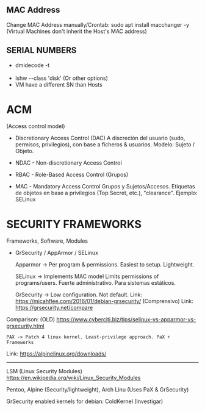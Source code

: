 ## MAC Address

Change MAC Address manually/Crontab:
	sudo apt install macchanger -y
(Virtual Machines don't inherit the Host's MAC address)

## SERIAL NUMBERS

- dmidecode -t <option>
- lshw --class 'disk' (Or other options)
- VM have a different SN than Hosts

# ACM
(Access control model)
- Discretionary Access Control (DAC)
A discreción del usuario (sudo, permisos, privilegios), con base a ficheros & usuarios. Modelo: Sujeto / Objeto.

- NDAC - Non-discretionary Access Control
- RBAC - Role-Based Access Control (Grupos)

- MAC - Mandatory Access Control 
Grupos y Sujetos/Accesos. Etiquetas de objetos en base a privilegios (Top Secret, etc.), "clearance". Ejemplo: SELinux

# SECURITY FRAMEWORKS
Frameworks, Software, Modules

- GrSecurity / AppArmor / SELinux

	Apparmor -> Per program & permissions.
Easiest to setup. Lightweight. 

	SELinux -> Implements MAC model
Limits permissions of programs/users. Fuerte administrativo. Para sistemas estáticos.

	GrSecurity -> Low configuration. Not default. 
Link: https://micahflee.com/2016/01/debian-grsecurity/ (Comprensivo)
Link: https://grsecurity.net/compare

Comparison: (OLD) https://www.cyberciti.biz/tips/selinux-vs-apparmor-vs-grsecurity.html

	PAX -> Patch 4 linux kernel. Least-privilege approach. PaX + Frameworks
Link: https://alpinelinux.org/downloads/

---

LSM (Linux Security Modules)
https://en.wikipedia.org/wiki/Linux_Security_Modules

Pentoo, Alpine (Security/lightweight), Arch Linu (Uses PaX & GrSecurity)

GrSecurity enabled kernels for debian: ColdKernel (Investigar)

